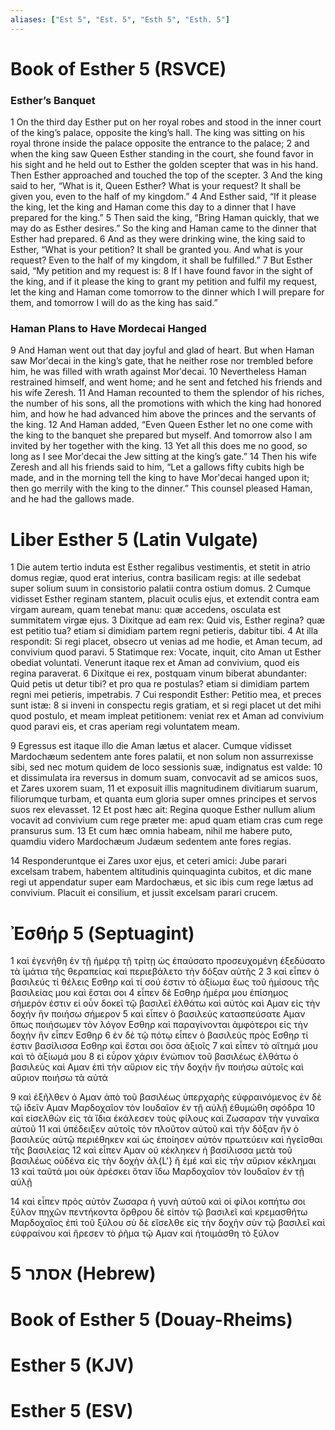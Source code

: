 ```yaml
---
aliases: ["Est 5", "Est. 5", "Esth 5", "Esth. 5"]
---
```



# Book of Esther 5 (RSVCE)

### Esther’s Banquet
1 On the third day Esther put on her royal robes and stood in the inner court of the king’s palace, opposite the king’s hall. The king was sitting on his royal throne inside the palace opposite the entrance to the palace;
2 and when the king saw Queen Esther standing in the court, she found favor in his sight and he held out to Esther the golden scepter that was in his hand. Then Esther approached and touched the top of the scepter.
3 And the king said to her, “What is it, Queen Esther? What is your request? It shall be given you, even to the half of my kingdom.”
4 And Esther said, “If it please the king, let the king and Haman come this day to a dinner that I have prepared for the king.”
5 Then said the king, “Bring Haman quickly, that we may do as Esther desires.” So the king and Haman came to the dinner that Esther had prepared.
6 And as they were drinking wine, the king said to Esther, “What is your petition? It shall be granted you. And what is your request? Even to the half of my kingdom, it shall be fulfilled.”
7 But Esther said, “My petition and my request is:
8 If I have found favor in the sight of the king, and if it please the king to grant my petition and fulfil my request, let the king and Haman come tomorrow to the dinner which I will prepare for them, and tomorrow I will do as the king has said.”
### Haman Plans to Have Mordecai Hanged
9 And Haman went out that day joyful and glad of heart. But when Haman saw Morʹdecai in the king’s gate, that he neither rose nor trembled before him, he was filled with wrath against Morʹdecai.
10 Nevertheless Haman restrained himself, and went home; and he sent and fetched his friends and his wife Zeresh.
11 And Haman recounted to them the splendor of his riches, the number of his sons, all the promotions with which the king had honored him, and how he had advanced him above the princes and the servants of the king.
12 And Haman added, “Even Queen Esther let no one come with the king to the banquet she prepared but myself. And tomorrow also I am invited by her together with the king.
13 Yet all this does me no good, so long as I see Morʹdecai the Jew sitting at the king’s gate.”
14 Then his wife Zeresh and all his friends said to him, “Let a gallows fifty cubits high be made, and in the morning tell the king to have Morʹdecai hanged upon it; then go merrily with the king to the dinner.” This counsel pleased Haman, and he had the gallows made.


# Liber Esther 5 (Latin Vulgate)

1 Die autem tertio induta est Esther regalibus vestimentis, et stetit in atrio domus regiæ, quod erat interius, contra basilicam regis: at ille sedebat super solium suum in consistorio palatii contra ostium domus.
2 Cumque vidisset Esther reginam stantem, placuit oculis ejus, et extendit contra eam virgam auream, quam tenebat manu: quæ accedens, osculata est summitatem virgæ ejus.
3 Dixitque ad eam rex: Quid vis, Esther regina? quæ est petitio tua? etiam si dimidiam partem regni petieris, dabitur tibi.
4 At illa respondit: Si regi placet, obsecro ut venias ad me hodie, et Aman tecum, ad convivium quod paravi.
5 Statimque rex: Vocate, inquit, cito Aman ut Esther obediat voluntati. Venerunt itaque rex et Aman ad convivium, quod eis regina paraverat.
6 Dixitque ei rex, postquam vinum biberat abundanter: Quid petis ut detur tibi? et pro qua re postulas? etiam si dimidiam partem regni mei petieris, impetrabis.
7 Cui respondit Esther: Petitio mea, et preces sunt istæ:
8 si inveni in conspectu regis gratiam, et si regi placet ut det mihi quod postulo, et meam impleat petitionem: veniat rex et Aman ad convivium quod paravi eis, et cras aperiam regi voluntatem meam.

9 Egressus est itaque illo die Aman lætus et alacer. Cumque vidisset Mardochæum sedentem ante fores palatii, et non solum non assurrexisse sibi, sed nec motum quidem de loco sessionis suæ, indignatus est valde:
10 et dissimulata ira reversus in domum suam, convocavit ad se amicos suos, et Zares uxorem suam,
11 et exposuit illis magnitudinem divitiarum suarum, filiorumque turbam, et quanta eum gloria super omnes principes et servos suos rex elevasset.
12 Et post hæc ait: Regina quoque Esther nullum alium vocavit ad convivium cum rege præter me: apud quam etiam cras cum rege pransurus sum.
13 Et cum hæc omnia habeam, nihil me habere puto, quamdiu videro Mardochæum Judæum sedentem ante fores regias.

14 Responderuntque ei Zares uxor ejus, et ceteri amici: Jube parari excelsam trabem, habentem altitudinis quinquaginta cubitos, et dic mane regi ut appendatur super eam Mardochæus, et sic ibis cum rege lætus ad convivium. Placuit ei consilium, et jussit excelsam parari crucem.


# Ἐσθήρ 5 (Septuagint)

1 καὶ ἐγενήθη ἐν τῇ ἡμέρᾳ τῇ τρίτῃ ὡς ἐπαύσατο προσευχομένη ἐξεδύσατο τὰ ἱμάτια τῆς θεραπείας καὶ περιεβάλετο τὴν δόξαν αὐτῆς
2 
3 καὶ εἶπεν ὁ βασιλεύς τί θέλεις Εσθηρ καὶ τί σού ἐστιν τὸ ἀξίωμα ἕως τοῦ ἡμίσους τῆς βασιλείας μου καὶ ἔσται σοι
4 εἶπεν δὲ Εσθηρ ἡμέρα μου ἐπίσημος σήμερόν ἐστιν εἰ οὖν δοκεῖ τῷ βασιλεῖ ἐλθάτω καὶ αὐτὸς καὶ Αμαν εἰς τὴν δοχήν ἣν ποιήσω σήμερον
5 καὶ εἶπεν ὁ βασιλεύς κατασπεύσατε Αμαν ὅπως ποιήσωμεν τὸν λόγον Εσθηρ καὶ παραγίνονται ἀμφότεροι εἰς τὴν δοχήν ἣν εἶπεν Εσθηρ
6 ἐν δὲ τῷ πότῳ εἶπεν ὁ βασιλεὺς πρὸς Εσθηρ τί ἐστιν βασίλισσα Εσθηρ καὶ ἔσται σοι ὅσα ἀξιοῖς
7 καὶ εἶπεν τὸ αἴτημά μου καὶ τὸ ἀξίωμά μου
8 εἰ εὗρον χάριν ἐνώπιον τοῦ βασιλέως ἐλθάτω ὁ βασιλεὺς καὶ Αμαν ἐπὶ τὴν αὔριον εἰς τὴν δοχήν ἣν ποιήσω αὐτοῖς καὶ αὔριον ποιήσω τὰ αὐτά

9 καὶ ἐξῆλθεν ὁ Αμαν ἀπὸ τοῦ βασιλέως ὑπερχαρὴς εὐφραινόμενος ἐν δὲ τῷ ἰδεῖν Αμαν Μαρδοχαῖον τὸν Ιουδαῖον ἐν τῇ αὐλῇ ἐθυμώθη σφόδρα
10 καὶ εἰσελθὼν εἰς τὰ ἴδια ἐκάλεσεν τοὺς φίλους καὶ Ζωσαραν τὴν γυναῖκα αὐτοῦ
11 καὶ ὑπέδειξεν αὐτοῖς τὸν πλοῦτον αὐτοῦ καὶ τὴν δόξαν ἣν ὁ βασιλεὺς αὐτῷ περιέθηκεν καὶ ὡς ἐποίησεν αὐτὸν πρωτεύειν καὶ ἡγεῖσθαι τῆς βασιλείας
12 καὶ εἶπεν Αμαν οὐ κέκληκεν ἡ βασίλισσα μετὰ τοῦ βασιλέως οὐδένα εἰς τὴν δοχὴν ἀλ{L'} ἢ ἐμέ καὶ εἰς τὴν αὔριον κέκλημαι
13 καὶ ταῦτά μοι οὐκ ἀρέσκει ὅταν ἴδω Μαρδοχαῖον τὸν Ιουδαῖον ἐν τῇ αὐλῇ

14 καὶ εἶπεν πρὸς αὐτὸν Ζωσαρα ἡ γυνὴ αὐτοῦ καὶ οἱ φίλοι κοπήτω σοι ξύλον πηχῶν πεντήκοντα ὄρθρου δὲ εἰπὸν τῷ βασιλεῖ καὶ κρεμασθήτω Μαρδοχαῖος ἐπὶ τοῦ ξύλου σὺ δὲ εἴσελθε εἰς τὴν δοχὴν σὺν τῷ βασιλεῖ καὶ εὐφραίνου καὶ ἤρεσεν τὸ ῥῆμα τῷ Αμαν καὶ ἡτοιμάσθη τὸ ξύλον


# 5 אסתר (Hebrew)


# Book of Esther 5 (Douay-Rheims)


# Esther 5 (KJV)


# Esther 5 (ESV)

